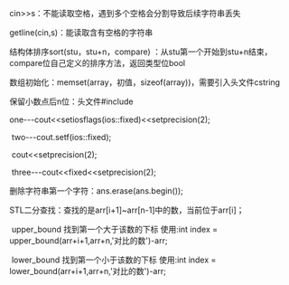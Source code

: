 cin>>s：不能读取空格，遇到多个空格会分割导致后续字符串丢失

getline(cin,s)：能读取含有空格的字符串

结构体排序sort(stu，stu+n，compare) ：从stu第一个开始到stu+n结束，compare位自己定义的排序方法，返回类型位bool

数组初始化：memset(array，初值，sizeof(array))，需要引入头文件cstring

保留小数点后n位：头文件#include<iomanip>

​								 one---cout<<setiosflags(ios::fixed)<<setprecision(2);

​								 two---cout.setf(ios::fixed);

​											cout<<setprecision(2);

​								 three---cout<<fixed<<setprecision(2);

删除字符串第一个字符：ans.erase(ans.begin());

STL二分查找：查找的是arr[i+1]~arr[n-1]中的数，当前位于arr[i]；

​						  upper_bound  找到第一个大于该数的下标  使用:int index = upper_bound(arr+i+1,arr+n,'对比的数')-arr;

​						  lower_bound  找到第一个小于该数的下标  使用:int index = lower_bound(arr+i+1,arr+n,'对比的数')-arr;

